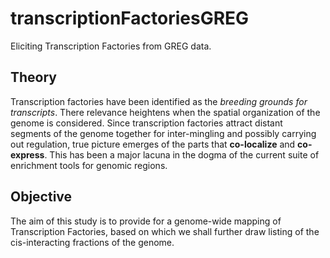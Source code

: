 # transcriptionFactoriesGREG
Eliciting Transcription Factories from GREG data.

## Theory
Transcription factories have been identified as the *breeding grounds for transcripts*. There relevance heightens when the spatial organization of the genome is considered. Since transcription factories attract distant segments of the genome together for inter-mingling and possibly carrying out regulation, true picture emerges of the parts that **co-localize** and **co-express**. This has been a major lacuna in the dogma of the current suite of enrichment tools for genomic regions.

## Objective
The aim of this study is to provide for a genome-wide mapping of Transcription Factories, based on which we shall further draw listing of the cis-interacting fractions of the genome.
